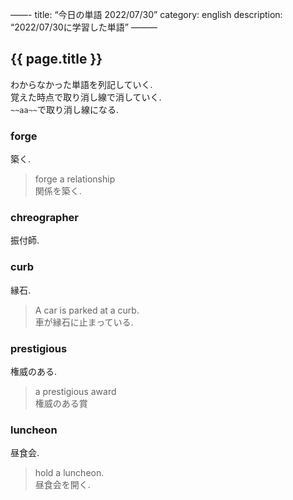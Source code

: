 ——-
title: “今日の単語 2022/07/30”
category: english
description: “2022/07/30に学習した単語”
———


## {{ page.title }}
わからなかった単語を列記していく.  
覚えた時点で取り消し線で消していく.  
`~~aa~~`で取り消し線になる. 

### forge
築く.    
> forge a relationship  
> 関係を築く.  

### chreographer
振付師.  

### curb
縁石.  
> A car is parked at a curb.  
> 車が縁石に止まっている.  

### prestigious
権威のある.  
> a prestigious award  
> 権威のある賞

### luncheon
昼食会.  
> hold a luncheon.  
> 昼食会を開く.  


